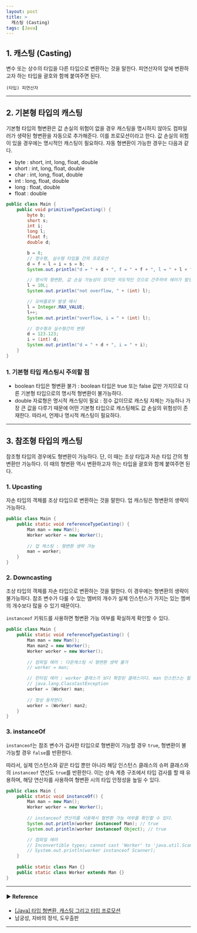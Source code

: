 ```yaml
---
layout: post
title: >
  캐스팅 (Casting)
tags: [Java]
---
```


## 1. 캐스팅 (Casting)
변수 또는 상수의 타입을 다른 타입으로 변환하는 것을 말한다. 피연산자의 앞에 변환하고자 하는 타입을 괄호와 함께 붙여주면 된다.
```text
(타입) 피연산자
```

---
## 2. 기본형 타입의 캐스팅
기본형 타입의 형변환은 값 손실의 위험이 없을 경우 캐스팅을 명시하지 않아도 컴파일러가 생략된 형변환을 자동으로 추가해준다.
이를 프로모션이라고 한다. 값 손실의 위험이 있을 경우에는 명시적인 캐스팅이 필요하다. 자동 형변환이 가능한 경우는 다음과 같다.

- byte : short, int, long, float, double 
- short : int, long, float, double
- char : int, long, float, double
- int : long, float, double
- long : float, double
- float : double

```java
public class Main {
    public void primitiveTypeCasting() {
        byte b;
        short s;
        int i;
        long l;
        float f;
        double d;

        b = 8;
        // 정수형, 실수형 타입들 간의 프로모션
        d = f = l = i = s = b;
        System.out.println("d = " + d + ", f = " + f + ", l = " + l + ", i = " + i + ", s = " + s + ", b = " + b);

        // 명시적 형변환, 값 손실 가능성이 있지만 의도적인 것으로 간주하여 에러가 발생하지 않는다.
        l = 10L;
        System.out.println("not overflow, " + (int) l);

        // 오버플로우 발생 예시
        l = Integer.MAX_VALUE;
        l++;
        System.out.println("overflow, i = " + (int) l);

        // 정수형과 실수형간의 변환
        d = 123.123;
        i = (int) d;
        System.out.println("d = " + d + ", i = " + i);
    }
}
```

### 1. 기본형 타입 캐스팅시 주의할 점
- boolean 타입은 형변환 불가 :  boolean 타입은 true 또는 false 값만 가지므로 다른 기본형 타입으로의 명시적 형변환이 불가능하다.
- double 자료형은 명시적 캐스팅이 필요 : 정수 값이므로 캐스팅 자체는 가능하나 가장 큰 값을 다루기 때문에 어떤 기본형 타입으로 캐스팅해도 값 손실의 위험성이 존재한다. 따라서, 언제나 명시적 캐스팅이 필요하다.

---
## 3. 참조형 타입의 캐스팅
참조형 타입의 경우에도 형변환이 가능하다. 단, 이 때는 조상 타입과 자손 타입 간의 형변환만 가능하다.
이 때의 형변환 역시 변환하고자 하는 타입을 괄호와 함께 붙여주면 된다.

### 1. Upcasting
자손 타입의 객체를 조상 타입으로 변환하는 것을 말한다. 업 캐스팅은 형변환의 생략이 가능하다.
```java
public class Main {
    public static void referenceTypeCasting() {
        Man man = new Man();
        Worker worker = new Worker();
        
        // 업 캐스팅 : 형변환 생략 가능
        man = worker;
    }
}
```

### 2. Downcasting
조상 타입의 객체를 자손 타입으로 변환하는 것을 말한다. 이 경우에는 형변환의 생략이 불가능하다.
참조 변수가 다룰 수 있는 멤버의 개수가 실제 인스턴스가 가지는 있는 멤버의 개수보다 많을 수 있기 때문이다.

`instanceof` 키워드를 사용하면 형변환 가능 여부를 확실하게 확인할 수 있다.
```java
public class Main {
    public static void referenceTypeCasting() {
        Man man = new Man();
        Man man2 = new Worker();
        Worker worker = new Worker();
        
        // 컴파일 에러 : 다운캐스팅 시 형변환 생략 불가
        // worker = man;

        // 런타임 에러 : worker 클래스가 보다 확장된 클래스이다. man 인스턴스는 필요한 값을 전부 가지고 있지 않다.
        // java.lang.ClassCastException
        worker = (Worker) man;
        
        // 정상 동작한다.
        worker = (Worker) man2;
    }
}
```

### 3. instanceOf
`instanceof`는 참조 변수가 검사한 타입으로 형변환이 가능할 경우 `true`, 형변환이 불가능할 경우 `false`를 반환한다.

따라서, 실제 인스턴스와 같은 타입 뿐만 아니라 해당 인스턴스 클래스의 슈퍼 클래스와의 `instanceof` 연산도 `true`를 반환한다. 
이는 상속 계층 구조에서 타입 검사를 할 때 유용하며, 해당 연산자를 사용하여 형변환 시의 타입 안정성을 높일 수 있다.

```java
public class Main {
    public static void instanceOf() {
        Man man = new Man();
        Worker worker = new Worker();
        
        // instanceof 연산자를 사용해서 형변환 가능 여부를 확인할 수 있다.
        System.out.println(worker instanceof Man); // true
        System.out.println(worker instanceof Object); // true

        // 컴파일 에러
        // Inconvertible types; cannot cast 'Worker' to 'java.util.Scanner'
        // System.out.println(worker instanceof Scanner); 
    }
    
    public static class Man {}
    public static class Worker extends Man {}
}
```

---
#### ▶ Reference
- [[Java] 타입 형변환, 캐스팅 그리고 타입 프로모션](https://league-cat.tistory.com/412)
- 남궁성, 자바의 정석, 도우출판

---